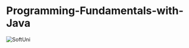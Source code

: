 # Programming-Fundamentals-with-Java
![SoftUni](https://user-images.githubusercontent.com/88974458/129545979-c099f16f-877e-4515-894d-5937be5395bb.png)

